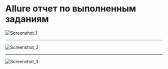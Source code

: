 # Allure отчет по выполненным заданиям
![Screenshot_1](https://user-images.githubusercontent.com/88197964/234330494-e22b3bc2-8a25-432e-81d6-7863864fad1d.png) <hr />
![Screenshot_2](https://user-images.githubusercontent.com/88197964/234330522-61bb80ae-1220-4f6a-8090-0987db8ecae9.png) <hr />
![Screenshot_3](https://user-images.githubusercontent.com/88197964/234330539-eb10507f-c3da-4607-9ea7-50f361d24bc0.png)
